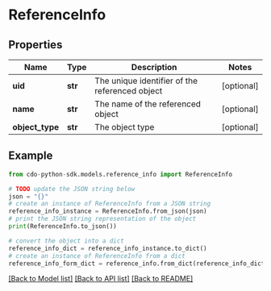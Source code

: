 # ReferenceInfo


## Properties

Name | Type | Description | Notes
------------ | ------------- | ------------- | -------------
**uid** | **str** | The unique identifier of the referenced object | [optional] 
**name** | **str** | The name of the referenced object | [optional] 
**object_type** | **str** | The object type | [optional] 

## Example

```python
from cdo-python-sdk.models.reference_info import ReferenceInfo

# TODO update the JSON string below
json = "{}"
# create an instance of ReferenceInfo from a JSON string
reference_info_instance = ReferenceInfo.from_json(json)
# print the JSON string representation of the object
print(ReferenceInfo.to_json())

# convert the object into a dict
reference_info_dict = reference_info_instance.to_dict()
# create an instance of ReferenceInfo from a dict
reference_info_form_dict = reference_info.from_dict(reference_info_dict)
```
[[Back to Model list]](../README.md#documentation-for-models) [[Back to API list]](../README.md#documentation-for-api-endpoints) [[Back to README]](../README.md)


